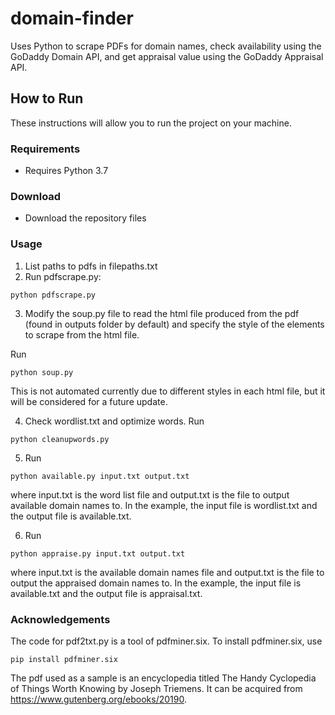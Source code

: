 # domain-finder
Uses Python to scrape PDFs for domain names, check availability using the GoDaddy Domain API, and get appraisal value using the GoDaddy Appraisal API.

## How to Run
These instructions will allow you to run the project on your machine.

### Requirements
* Requires Python 3.7

### Download
* Download the repository files

### Usage
1. List paths to pdfs in filepaths.txt
2. Run pdfscrape.py:
```
python pdfscrape.py
```
3. Modify the soup.py file to read the html file produced from the pdf (found in outputs folder by default) and specify the style of the elements to scrape from the html file.

Run 
```
python soup.py
```
This is not automated currently due to different styles in each html file, but it will be considered for a future update.

4. Check wordlist.txt and optimize words. 
Run 
```
python cleanupwords.py
```
5. Run 
```
python available.py input.txt output.txt
```
where input.txt is the word list file and output.txt is the file to output available domain names to. In the example, the input file is wordlist.txt and the output file is available.txt.

6. Run 
```
python appraise.py input.txt output.txt
```
where input.txt is the available domain names file and output.txt is the file to output the appraised domain names to. In the example, the input file is available.txt and the output file is appraisal.txt.

### Acknowledgements 
The code for pdf2txt.py is a tool of pdfminer.six. To install pdfminer.six, use 
```
pip install pdfminer.six
```

The pdf used as a sample is an encyclopedia titled The Handy Cyclopedia of Things Worth Knowing by Joseph Triemens. It can be acquired from https://www.gutenberg.org/ebooks/20190.
